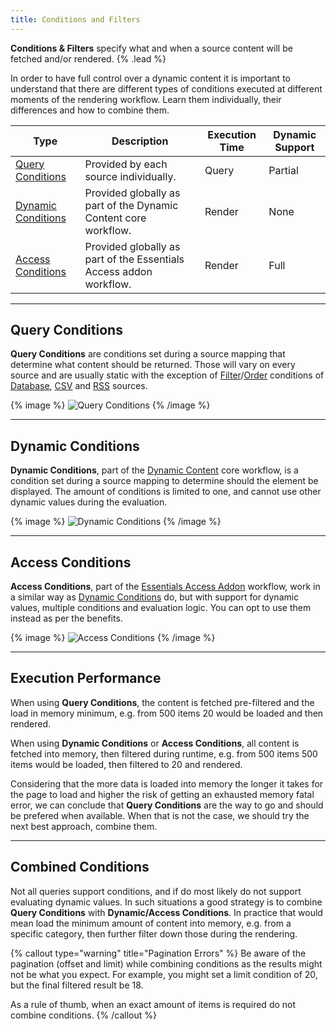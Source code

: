```yaml
---
title: Conditions and Filters
---
```


**Conditions & Filters** specify what and when a source content will be fetched and/or rendered. {% .lead %}

In order to have full control over a dynamic content it is important to understand that there are different types of conditions executed at different moments of the rendering workflow. Learn them individually, their differences and how to combine them.

| Type | Description | Execution Time | Dynamic Support |
| ---- | ----------- | -------------- | --------------- |
| [Query Conditions](#query-conditions) | Provided by each source individually. | Query | Partial |
| [Dynamic Conditions](#dynamic-conditions) | Provided globally as part of the Dynamic Content core workflow. | Render | None |
| [Access Conditions](#access-conditions) | Provided globally as part of the Essentials Access addon workflow. | Render | Full |

---

## Query Conditions

**Query Conditions** are conditions set during a source mapping that determine what content should be returned. Those will vary on every source and are usually static with the exception of [Filter](./query-conditions#filter-conditions)/[Order](./query-conditions#order-conditions) conditions of [Database](providers/database), [CSV](providers/csv) and [RSS](providers/rss) sources.

{% image %}
![Query Conditions](/assets/ytp/sources/query-conditions.webp)
{% /image %}

---

## Dynamic Conditions

**Dynamic Conditions**, part of the [Dynamic Content](https://yootheme.com/support/yootheme-pro/joomla/dynamic-content#dynamic-conditions) core workflow, is a condition set during a source mapping to determine should the element be displayed. The amount of conditions is limited to one, and cannot use other dynamic values during the evaluation.

{% image %}
![Dynamic Conditions](/assets/ytp/sources/dynamic-conditions.webp)
{% /image %}

---

## Access Conditions

**Access Conditions**, part of the [Essentials Access Addon](../access/) workflow, work in a similar way as [Dynamic Conditions](#dynamic-conditions) do, but with support for dynamic values, multiple conditions and evaluation logic. You can opt to use them instead as per the benefits.

{% image %}
![Access Conditions](/assets/ytp/sources/access-conditions.webp)
{% /image %}

---

## Execution Performance

When using **Query Conditions**, the content is fetched pre-filtered and the load in memory minimum, e.g. from 500 items 20 would be loaded and then rendered.

When using **Dynamic Conditions**  or **Access Conditions**, all content is fetched into memory, then filtered during runtime, e.g. from 500 items 500 items would be loaded, then filtered to 20 and rendered.

Considering that the more data is loaded into memory the longer it takes for the page to load and higher the risk of getting an exhausted memory fatal error, we can conclude that **Query Conditions** are the way to go and should be prefered when available. When that is not the case, we should try the next best approach, combine them.

---

## Combined Conditions

Not all queries support conditions, and if do most likely do not support evaluating dynamic values. In such situations a good strategy is to combine **Query Conditions** with **Dynamic/Access Conditions**. In practice that would mean load the minimum amount of content into memory, e.g. from a specific category, then further filter down those during the rendering.

{% callout type="warning" title="Pagination Errors" %}
Be aware of the pagination (offset and limit) while combining conditions as the results might not be what you expect. For example, you might set a limit condition of 20, but the final filtered result be 18.

As a rule of thumb, when an exact amount of items is required do not combine conditions.
{% /callout %}
